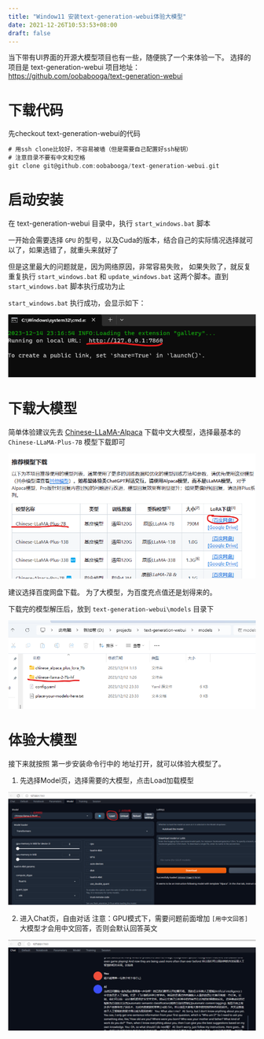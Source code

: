 ```yaml
---
title: "Window11 安装text-generation-webui体验大模型"
date: 2021-12-26T10:53:53+08:00
draft: false
---
```


当下带有UI界面的开源大模型项目也有一些，随便挑了一个来体验一下。 选择的项目是 text-generation-webui
项目地址： https://github.com/oobabooga/text-generation-webui

# 下载代码

先checkout text-generation-webui的代码
```go
# 用ssh clone比较好，不容易被墙（但是需要自己配置好ssh秘钥）
# 注意目录不要有中文和空格
git clone git@github.com:oobabooga/text-generation-webui.git
```


# 启动安装

在 text-generation-webui 目录中，执行 `start_windows.bat` 脚本

一开始会需要选择 `GPU` 的型号，以及Cuda的版本，结合自己的实际情况选择就可以了，如果选错了，就重头来就好了

但是这里最大的问题就是，因为网络原因，非常容易失败， 如果失败了，就反复重复执行 `start_windows.bat` 和 `update_windows.bat` 这两个脚本。直到 `start_windows.bat`  脚本执行成功为止

`start_windows.bat` 执行成功，会显示如下：

![执行成功](tgw/text-generation-webui-start-success.png)


# 下载大模型

简单体验建议先去 [Chinese-LLaMA-Alpaca](https://github.com/ymcui/Chinese-LLaMA-Alpaca) 下载中文大模型，选择最基本的 `Chinese-LLaMA-Plus-7B` 模型下载即可

![Chinese-LLaMA-Plus-7B](tgw/Chinese-LLaMA-Plus-7B.png)

建议选择百度网盘下载。 为了大模型，为百度充点值还是划得来的。

下载完的模型解压后，放到 `text-generation-webui\models` 目录下

![ModelPath](tgw/models-path.png)


# 体验大模型

接下来就按照 第一步安装命令行中的 地址打开，就可以体验大模型了。

1. 先选择Model页，选择需要的大模型，点击Load加载模型

![加载模型](tgw/load-model.png)


2. 进入Chat页，自由对话
注意：GPU模式下，需要问题前面增加 `[用中文回答]` 大模型才会用中文回答，否则会默认回答英文

![Chat](tgw/chat.png)




